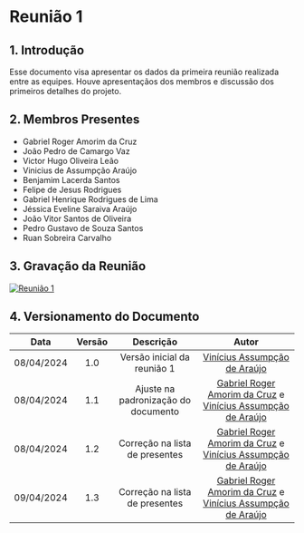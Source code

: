 # Reunião 1
## 1. Introdução

Esse documento visa apresentar os dados da primeira reunião realizada entre as equipes. Houve apresentaçãos dos membros e discussão dos primeiros detalhes do projeto.

## 2. Membros Presentes

  - Gabriel Roger Amorim da Cruz
  - João Pedro de Camargo Vaz
  - Victor Hugo Oliveira Leão
  - Vinicius de Assumpção Araújo
  - Benjamim Lacerda Santos
  - Felipe de Jesus Rodrigues
  - Gabriel Henrique Rodrigues de Lima
  - Jéssica Eveline Saraiva Araújo
  - João Vitor Santos de Oliveira
  - Pedro Gustavo de Souza Santos
  - Ruan Sobreira Carvalho

## 3. Gravação da Reunião

[![Reunião 1](https://img.youtube.com/vi/soGV7i6mD1U/0.jpg)](https://www.youtube.com/watch?v=soGV7i6mD1U)


## 4. Versionamento do Documento

| Data | Versão | Descrição | Autor |
| :-----: | :-------------: | :---------------: | :-: |
| 08/04/2024 | 1.0 | Versão inicial da reunião 1 | [Vinícius Assumpção de Araújo](https://github.com/viniman27) |
| 08/04/2024 | 1.1 | Ajuste na padronização do documento | [Gabriel Roger Amorim da Cruz](https://github.com/GabrielRoger07) e [Vinícius Assumpção de Araújo](https://github.com/viniman27) |
| 08/04/2024 | 1.2 | Correção na lista de presentes | [Gabriel Roger Amorim da Cruz](https://github.com/GabrielRoger07) e [Vinícius Assumpção de Araújo](https://github.com/viniman27) |
| 09/04/2024 | 1.3 | Correção na lista de presentes | [Gabriel Roger Amorim da Cruz](https://github.com/GabrielRoger07) e [Vinícius Assumpção de Araújo](https://github.com/viniman27) |
